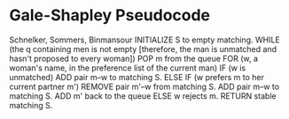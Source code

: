 # Gale-Shapley Pseudocode
Schnelker, Sommers, Binmansour
INITIALIZE S to empty matching.
WHILE (the q containing men is not empty [therefore, the man is unmatched and hasn't proposed to every woman])
  POP m from the queue
  FOR (w, a woman's name, in the preference list of the current man)
      IF (w is unmatched)
        ADD pair m–w to matching S.
      ELSE IF (w prefers m to her current partner m')
        REMOVE pair m'–w from matching S.
        ADD pair m–w to matching S.
        ADD m' back to the queue
      ELSE
        w rejects m.
RETURN stable matching S.
